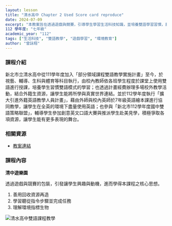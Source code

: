 ```yaml
---
layout: lesson
title: "清水高中 Chapter 2 Used Score card reproduce"
date: 2024-07-09
excerpt: "本教案旨在透過遊戲與競賽，引導學生學習生活科技知識，並培養雙語學習習慣，將所學與真實世界連結。"
112 學年度: "七年級"
academic_year: "112"
tags: ["生活科技", "雙語教學", "遊戲學習", "環境教育"]
author: "曾詠翔"
---
```


### 課程介紹

新北市立清水高中從111學年度加入「部分領域課程雙語教學實施計畫」至今，於視藝、輔導、生科與體育等科目執行，由校內教師依各班學生程度於課堂上使用雙語進行授課，培養學生習慣雙語模式的學習；也透過計畫經費辦理多場校外教學活動，結合外籍生資源，讓學生能將所學與真實世界連結。並於112學年度執行「擴大引進外籍英語教學人員計畫」，藉由外師與校內英師於7年級英語繪本課進行協同教學，讓學生在全英的環境下盡量使用英語；也參與「新北市112學年度國中雙語策略聯盟」，輔導學生參加創意英文口語大賽與推派學生赴美見學，積極爭取各項資源，讓學生能有更多表現的舞台。

### 相關資源

* [教案連結](https://drive.google.com/file/d/1gWolNXcFyr0PwWJyiugP7GGJ9riEtDYW/view?usp=drive_link)

### 課程內容

**清中遊樂園**

透過遊戲與競賽的包裝，引發讓學生興趣與動機，進而學得本課程之核心思想。

1.  善用回收資源再造
2.  學習聽從指令步驟並完成任務
3.  理解環境指標生物

<div style="margin-bottom: 10px;">
    <img src="{{ '/assets/images/lessons/112/清水高中/清水高中易拉展-照片.webp' | relative_url }}" alt="清水高中雙語課程教學" style="flex: 1; min-width: 48%; object-fit: cover;">
</div>



